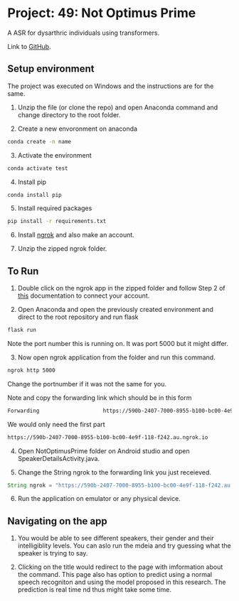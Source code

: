 # Project: 49: Not Optimus Prime

 A ASR for dysarthric individuals using transformers. 
 
 Link to [GitHub](https://github.com/dshah1901/Project-49-NotOptimusPrime). 

## Setup environment

The project was executed on Windows and the instructions are for the same.

1. Unzip the file (or clone the repo) and open Anaconda command and change directory to the root folder.

2. Create a new envoronment on anaconda

```bash
conda create -n name
```

3. Activate the environment

```bash
conda activate test
```

4. Install pip

```bash
conda install pip
```

5. Install required packages

```bash
pip install -r requirements.txt
```

6. Install [ngrok](https://ngrok.com/) and also make an account.

7. Unzip the zipped ngrok folder.

## To Run

1.  Double click on the ngrok app in the zipped folder and follow Step 2 of [this](https://dashboard.ngrok.com/get-started/setup) documentation to connect your account.

2.  Open Anaconda and open the previously created environment and direct to the root repository and run flask

```bash
flask run
```

Note the port number this is running on. It was port 5000 but it might differ.

3. Now open ngrok application from the folder and run this command.

```bash
ngrok http 5000
```

Change the portnumber if it was not the same for you.

Note and copy the forwarding link which should be in this form

```bash
Forwarding                    https://590b-2407-7000-8955-b100-bc00-4e9f-118-f242.au.ngrok.io -> http://localhost:5000
```

We would only need the first part

```bash
https://590b-2407-7000-8955-b100-bc00-4e9f-118-f242.au.ngrok.io
```

4. Open NotOptimusPrime folder on Android studio and open SpeakerDetailsActivity.java.

5) Change the String ngrok to the forwarding link you just receieved.

```java
String ngrok = "https://590b-2407-7000-8955-b100-bc00-4e9f-118-f242.au.ngrok.io";
```

6. Run the application on emulator or any physical device.

## Navigating on the app

1. You would be able to see different speakers, their gender and their intelligiblity levels. You can aslo run the mdeia and try guessing what the speaker is trying to say.

2. Clicking on the title would redirect to the page with imformation about the command.
   This page also has option to predict using a normal speech recogniton and using the model proposed in this research.
   The prediction is real time nd thus might take some time.
